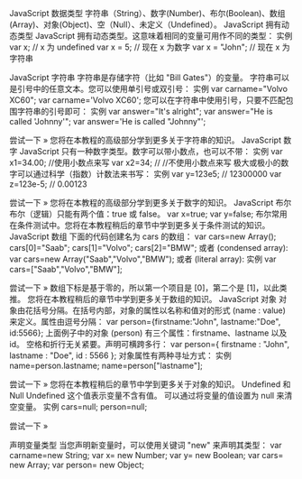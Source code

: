 JavaScript 数据类型
字符串（String）、数字(Number)、布尔(Boolean)、数组(Array)、对象(Object)、空（Null）、未定义（Undefined）。
JavaScript 拥有动态类型
JavaScript 拥有动态类型。这意味着相同的变量可用作不同的类型：
实例
var x;               // x 为 undefined
var x = 5;           // 现在 x 为数字
var x = "John";      // 现在 x 为字符串

JavaScript 字符串
字符串是存储字符（比如 "Bill Gates"）的变量。
字符串可以是引号中的任意文本。您可以使用单引号或双引号：
实例
var carname="Volvo XC60";
var carname='Volvo XC60';
您可以在字符串中使用引号，只要不匹配包围字符串的引号即可：
实例
var answer="It's alright";
var answer="He is called 'Johnny'";
var answer='He is called "Johnny"';

尝试一下 »
您将在本教程的高级部分学到更多关于字符串的知识。
JavaScript 数字
JavaScript 只有一种数字类型。数字可以带小数点，也可以不带：
实例
var x1=34.00;      //使用小数点来写
var x2=34;         // //不使用小数点来写
极大或极小的数字可以通过科学（指数）计数法来书写：
实例
var y=123e5;      // 12300000
var z=123e-5;     // 0.00123

尝试一下 »
您将在本教程的高级部分学到更多关于数字的知识。
JavaScript 布尔
布尔（逻辑）只能有两个值：true 或 false。
var x=true;
var y=false;
布尔常用在条件测试中。您将在本教程稍后的章节中学到更多关于条件测试的知识。
JavaScript 数组
下面的代码创建名为 cars 的数组：
var cars=new Array();
cars[0]="Saab";
cars[1]="Volvo";
cars[2]="BMW";
或者 (condensed array):
var cars=new Array("Saab","Volvo","BMW");
或者 (literal array):
实例
var cars=["Saab","Volvo","BMW"];

尝试一下 »
数组下标是基于零的，所以第一个项目是 [0]，第二个是 [1]，以此类推。
您将在本教程稍后的章节中学到更多关于数组的知识。
JavaScript 对象
对象由花括号分隔。在括号内部，对象的属性以名称和值对的形式 (name : value) 来定义。属性由逗号分隔：
var person={firstname:"John", lastname:"Doe", id:5566};
上面例子中的对象 (person) 有三个属性：firstname、lastname 以及 id。
空格和折行无关紧要。声明可横跨多行：
var person={
firstname : "John",
lastname  : "Doe",
id        :  5566
};
对象属性有两种寻址方式：
实例
name=person.lastname;
name=person["lastname"];

尝试一下 »
您将在本教程稍后的章节中学到更多关于对象的知识。
Undefined 和 Null
Undefined 这个值表示变量不含有值。
可以通过将变量的值设置为 null 来清空变量。
实例
cars=null;
person=null;

尝试一下 »

声明变量类型
当您声明新变量时，可以使用关键词 "new" 来声明其类型：
var carname=new String;
var x=      new Number;
var y=      new Boolean;
var cars=   new Array;
var person= new Object;

